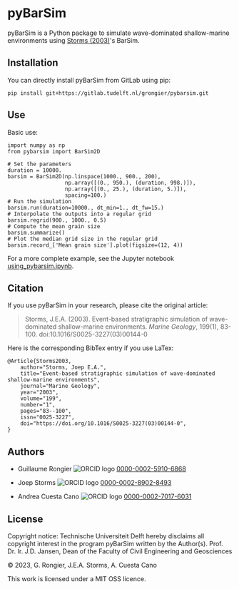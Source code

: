 # pyBarSim

pyBarSim is a Python package to simulate wave-dominated shallow-marine environments using [Storms (2003)](https://doi.org/10.1016/S0025-3227(03)00144-0)'s BarSim.

## Installation

You can directly install pyBarSim from GitLab using pip:

    pip install git+https://gitlab.tudelft.nl/grongier/pybarsim.git

## Use

Basic use:

```
import numpy as np
from pybarsim import BarSim2D

# Set the parameters
duration = 10000.
barsim = BarSim2D(np.linspace(1000., 900., 200),
                  np.array([(0., 950.), (duration, 998.)]),
                  np.array([(0., 25.), (duration, 5.)]),
                  spacing=100.)
# Run the simulation
barsim.run(duration=10000., dt_min=1., dt_fw=15.)
# Interpolate the outputs into a regular grid
barsim.regrid(900., 1000., 0.5)
# Compute the mean grain size
barsim.summarize()
# Plot the median grid size in the regular grid
barsim.record_['Mean grain size'].plot(figsize=(12, 4))
```

For a more complete example, see the Jupyter notebook [using_pybarsim.ipynb](examples/using_pybarsim.ipynb).

## Citation

If you use pyBarSim in your research, please cite the original article:

> Storms, J.E.A. (2003). Event-based stratigraphic simulation of wave-dominated shallow-marine environments. *Marine Geology*, 199(1), 83-100. doi:10.1016/S0025-3227(03)00144-0

Here is the corresponding BibTex entry if you use LaTex:

	@Article{Storms2003,
		author="Storms, Joep E.A.",
		title="Event-based stratigraphic simulation of wave-dominated shallow-marine environments",
		journal="Marine Geology",
		year="2003",
		volume="199",
		number="1",
		pages="83--100",
		issn="0025-3227",
		doi="https://doi.org/10.1016/S0025-3227(03)00144-0",
	}

## Authors

* Guillaume Rongier ![ORCID logo](https://info.orcid.org/wp-content/uploads/2019/11/orcid_16x16.png) [0000-0002-5910-6868](https://orcid.org/0000-0002-5910-6868)

* Joep Storms ![ORCID logo](https://info.orcid.org/wp-content/uploads/2019/11/orcid_16x16.png) [0000-0002-8902-8493](https://orcid.org/0000-0002-8902-8493)

* Andrea Cuesta Cano ![ORCID logo](https://info.orcid.org/wp-content/uploads/2019/11/orcid_16x16.png) [0000-0002-7017-6031](https://orcid.org/0000-0002-7017-6031)

## License

Copyright notice: Technische Universiteit Delft hereby disclaims all copyright interest in the program pyBarSim written by the Author(s). Prof. Dr. Ir. J.D. Jansen, Dean of the Faculty of Civil Engineering and Geosciences

&#169; 2023, G. Rongier, J.E.A. Storms, A. Cuesta Cano

This work is licensed under a MIT OSS licence.
